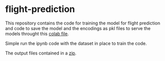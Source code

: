 # flight-prediction

This repository contains the code for training the model for flight prediction and code to save the model and the encodings as pkl files to serve the models throught this [colab file](https://colab.research.google.com/drive/1yZvIX69xjZUL3CGShuRZQUIyptxnkoaY?usp=sharing).

Simple run the ipynb code with the dataset in place to train the code.

The output files contained in a [zip](https://drive.google.com/file/d/1fJ0uDQgEQHuSs9L2pH03JpNZ8CHqWlKb/view?usp=sharing).
